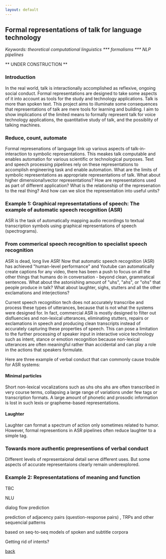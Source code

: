 ```yaml
---
layout: default
---
```


## Formal representations of talk for language technology

 <i> Keywords: theoretical computational linguistics *** formalisms *** NLP pipelines </i>

** UNDER CONSTRUCTION **

### Introduction

In the real world, talk is interactionally accomplished as reflexive, ongoing social conduct. Formal representations are designed to take some aspects of it into account as tools for the study and technology applications. Talk is more than spoken text. This project aims to illuminate some consequences that representations of talk are mere tools for learning and building. I aim to show implications of the limited means to formally represent talk for voice technology applications, the quantitative study of talk, and the possiblity of talking machines. 

### Reduce, count, automate

Formal represenations of language link up various aspects of talk-in-interaction to symbolic representations. This meakes talk computable and enables automation for various scientific or technological purposes. Text and speech processing pipelines rely on these representations to accomplish engineering task and enable automation. What are the limits of symbolic representations as appropriate representations of talk. What about higher dimensional\vector representations? How are representations used as part of different application? What is the relationship of the represenation to the real thing? And how can we slice the representation into useful units?

### Example 1: Graphical representatations of speech: The example of automatic speech recognition (ASR)

ASR is the task of automatically mapping audio recordings to textual transcription symbols using graphical representations of speech (spectrograms). 

### From commerical speech recognition to specialist speech recognition

ASR is dead, long live ASR! Now that automatic speech recognition (ASR) has achieved "human-level performance" and Youtube can automatically create captions for any video, there has been a push to focus on all the other things that humans do in conversation - beyond clean, grammatical sentences. What about the astonishing amount of "uhs", "ahs", or "ohs" that people produce in talk? What about laughter, sighs, stutters and all the other exclamations and interjections?

Current speech recognition tech does not accurately transcribe and process these types of utterances, because that is not what the systems were designed for. In fact, commercial ASR is mostly designed to filter out disfluencies and non-lexical utterances, eliminating stutters, repairs or exclamations in speech and producing clean transcripts instead of accurately capturing these properties of speech. This can pose a limitation to the further processing of speaker input in interactive voice technology such as intent, stance or emotion recognition because non-lexical utterances are often meaningful rather than accidental and can play a role in the actions that speakers formulate.

Here are three example of verbal conduct that can commonly cause trouble for ASR systems:

#### Minimal particles

Short non-lexical vocalizations such as uhs ohs ahs are often transcribed in very course terms, collapsing a large range of variations under few tags or transcription formats. A large amount of phonetic and prosodic information is lost in such lexis or grapheme-based representations.

#### Laughter

Laughter can format a spectrum of action only sometimes related to humor. However, formal representions in ASR pipelines often reduce laughter to a simple tag.


### Towards more authentic prepresentions of verbal conduct

Different levels of representaional detail serve different uses. But some aspects of accurate representaions clearly remain underexplored.


### Example 2: Representatations of meaning and function

TBC
 
 NLU
 
 dialog flow prediction

prediction of adjacency pairs (question-response pairs) , TRPs and other sequencial patterns 

based on seq-to-seq models of spoken and subtitle corpora 

Getting rid of intents?

[back](./)
